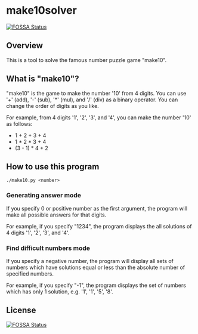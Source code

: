 # make10solver
[![FOSSA Status](https://app.fossa.com/api/projects/git%2Bgithub.com%2Flychee-52%2Fmake10solver.svg?type=shield)](https://app.fossa.com/projects/git%2Bgithub.com%2Flychee-52%2Fmake10solver?ref=badge_shield)


## Overview

This is a tool to solve the famous number puzzle game "make10".

## What is "make10"?

"make10" is the game to make the number '10' from 4 digits.
You can use '+' (add), '-' (sub), '*' (mul), and '/' (div) as a binary operator.
You can change the order of digits as you like.

For example, from 4 digits '1', '2', '3', and '4',
you can make the number '10' as follows:

 - 1 + 2 + 3 + 4
 - 1 * 2 * 3 + 4
 - (3 - 1) * 4 + 2

## How to use this program

~~~
./make10.py <number>
~~~

### Generating answer mode

If you specify 0 or positive number as the first argument, the program will make all possible answers for that digits.

For example, if you specify "1234", the program displays the all solutions of 4 digits '1', '2', '3', and '4'.

### Find difficult numbers mode

If you specify a negative number, the program will display all sets of numbers which have solutions equal or less than the absolute number of specified numbers.

For example, if you specify "-1", the program displays the set of numbers which has only 1 solution, e.g. '1', '1', '5', '8'.


## License
[![FOSSA Status](https://app.fossa.com/api/projects/git%2Bgithub.com%2Flychee-52%2Fmake10solver.svg?type=large)](https://app.fossa.com/projects/git%2Bgithub.com%2Flychee-52%2Fmake10solver?ref=badge_large)
